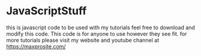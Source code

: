 # JavaScriptStuff
this is javascript code to be used with my tutorials
feel free to download and modify this code.
This code is for anyone to use however they see fit.
for more tutorials please visit my website and youtube channel at
https://maxprosite.com/

